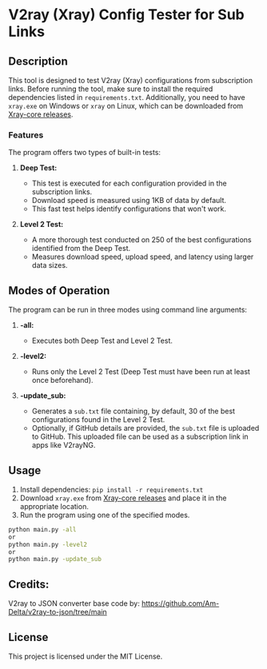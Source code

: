 # V2ray (Xray) Config Tester for Sub Links

## Description

This tool is designed to test V2ray (Xray) configurations from subscription links. Before running the tool, make sure to install the required dependencies listed in `requirements.txt`. Additionally, you need to have `xray.exe` on Windows or `xray` on Linux, which can be downloaded from [Xray-core releases](https://github.com/XTLS/Xray-core/releases).

### Features

The program offers two types of built-in tests:

1. **Deep Test:**
   - This test is executed for each configuration provided in the subscription links.
   - Download speed is measured using 1KB of data by default.
   - This fast test helps identify configurations that won't work.

2. **Level 2 Test:**
   - A more thorough test conducted on 250 of the best configurations identified from the Deep Test.
   - Measures download speed, upload speed, and latency using larger data sizes.

## Modes of Operation

The program can be run in three modes using command line arguments:

1. **-all:**
   - Executes both Deep Test and Level 2 Test.

2. **-level2:**
   - Runs only the Level 2 Test (Deep Test must have been run at least once beforehand).

3. **-update_sub:**
   - Generates a `sub.txt` file containing, by default, 30 of the best configurations found in the Level 2 Test.
   - Optionally, if GitHub details are provided, the `sub.txt` file is uploaded to GitHub. This uploaded file can be used as a subscription link in apps like V2rayNG.

## Usage

1. Install dependencies: `pip install -r requirements.txt`
2. Download `xray.exe` from [Xray-core releases](https://github.com/XTLS/Xray-core/releases) and place it in the appropriate location.
3. Run the program using one of the specified modes.

```bash
python main.py -all
or
python main.py -level2
or
python main.py -update_sub
```
## Credits:
V2ray to JSON converter base code by: https://github.com/Am-Delta/v2ray-to-json/tree/main
## License
This project is licensed under the MIT License.
